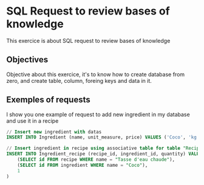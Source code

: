 # SQL Request to review bases of knowledge

This exercice is about SQL request to review bases of knowledge

## Objectives

Objective about this exercice, it's to know how to create database from zero, and create table, column, foreing keys and data in it.

## Exemples of requests

I show you one example of request to add new ingredient in my database and use it in a recipe

```sql
// Insert new ingredient with datas
INSERT INTO Ingredient (name, unit_measure, price) VALUES ('Coco', 'kg', 2);

// Insert ingredient in recipe using associative table for table "Recipe" and "Ingredient"
INSERT INTO Ingredient_recipe (recipe_id, ingredient_id, quantity) VALUES (
    (SELECT id FROM recipe WHERE name = "Tasse d'eau chaude"),
    (SELECT id FROM ingredient WHERE name = "Coco"),
    1
)
```